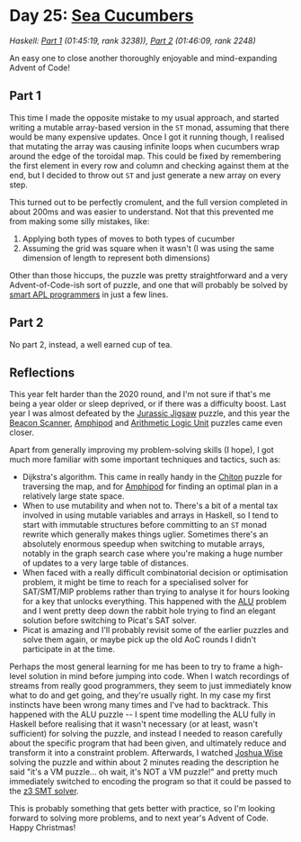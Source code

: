 # Day 25: [Sea Cucumbers](https://adventofcode.com/2021/day/25)
*Haskell: [Part 1](https://github.com/DestyNova/advent_of_code_2021/blob/main/day25/Part1.hs) (01:45:19, rank 3238)), [Part 2](https://github.com/DestyNova/advent_of_code_2021/blob/main/day25/Part2.hs) (01:46:09, rank 2248)*

An easy one to close another thoroughly enjoyable and mind-expanding Advent of Code!

## Part 1

This time I made the opposite mistake to my usual approach, and started writing a mutable array-based version in the `ST` monad, assuming that there would be many expensive updates. Once I got it running though, I realised that mutating the array was causing infinite loops when cucumbers wrap around the edge of the toroidal map. This could be fixed by remembering the first element in every row and column and checking against them at the end, but I decided to throw out `ST` and just generate a new array on every step.

This turned out to be perfectly cromulent, and the full version completed in about 200ms and was easier to understand. Not that this prevented me from making some silly mistakes, like:

1. Applying both types of moves to both types of cucumber
2. Assuming the grid was square when it wasn't (I was using the same dimension of length to represent both dimensions)

Other than those hiccups, the puzzle was pretty straightforward and a very Advent-of-Code-ish sort of puzzle, and one that will probably be solved by [smart APL programmers](https://github.com/pitr/aoc/tree/main/2021) in just a few lines.

## Part 2

No part 2, instead, a well earned cup of tea.

## Reflections

This year felt harder than the 2020 round, and I'm not sure if that's me being a year older or sleep deprived, or if there was a difficulty boost. Last year I was almost defeated by the [Jurassic Jigsaw](https://github.com/DestyNova/advent_of_code_2020/blob/main/day20/retro.md) puzzle, and this year the [Beacon Scanner](https://github.com/DestyNova/advent_of_code_2021/blob/main/day19/retro.md), [Amphipod](https://github.com/DestyNova/advent_of_code_2021/blob/main/day23/retro.md) and [Arithmetic Logic Unit](https://github.com/DestyNova/advent_of_code_2021/blob/main/day24/retro.md) puzzles came even closer.

Apart from generally improving my problem-solving skills (I hope), I got much more familiar with some important techniques and tactics, such as:

* Dijkstra's algorithm. This came in really handy in the [Chiton](https://github.com/DestyNova/advent_of_code_2021/blob/main/day15/retro.md) puzzle for traversing the map, and for [Amphipod](https://github.com/DestyNova/advent_of_code_2021/blob/main/day23/retro.md) for finding an optimal plan in a relatively large state space.
* When to use mutability and when not to. There's a bit of a mental tax involved in using mutable variables and arrays in Haskell, so I tend to start with immutable structures before committing to an `ST` monad rewrite which generally makes things uglier. Sometimes there's an absolutely enormous speedup when switching to mutable arrays, notably in the graph search case where you're making a huge number of updates to a very large table of distances.
* When faced with a really difficult combinatorial decision or optimisation problem, it might be time to reach for a specialised solver for SAT/SMT/MIP problems rather than trying to analyse it for hours looking for a key that unlocks everything. This happened with the [ALU](https://github.com/DestyNova/advent_of_code_2021/blob/main/day24/retro.md) problem and I went pretty deep down the rabbit hole trying to find an elegant solution before switching to Picat's SAT solver.
* Picat is amazing and I'll probably revisit some of the earlier puzzles and solve them again, or maybe pick up the old AoC rounds I didn't participate in at the time.

Perhaps the most general learning for me has been to try to frame a high-level solution in mind before jumping into code. When I watch recordings of streams from really good programmers, they seem to just immediately know what to do and get going, and they're usually right. In my case my first instincts have been wrong many times and I've had to backtrack. This happened with the ALU puzzle -- I spent time modelling the ALU fully in Haskell before realising that it wasn't necessary (or at least, wasn't sufficient) for solving the puzzle, and instead I needed to reason carefully about the specific program that had been given, and ultimately reduce and transform it into a constraint problem. Afterwards, I watched [Joshua Wise](https://www.youtube.com/watch?v=NEyxCfeBfKs) solving the puzzle and within about 2 minutes reading the description he said "it's a VM puzzle... oh wait, it's NOT a VM puzzle!" and pretty much immediately switched to encoding the program so that it could be passed to the [z3 SMT solver](https://github.com/Z3Prover/z3).

This is probably something that gets better with practice, so I'm looking forward to solving more problems, and to next year's Advent of Code. Happy Christmas!
